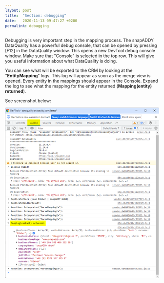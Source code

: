 ```yaml
---
layout: post
title:  "Section: debugging"
date:   2020-11-13 09:47:27 +0200
permalink: debugging
---
```


Debugging is very important step in the mapping process. The snapADDY DataQuality has a powerful debug console, that can be opened by pressing [F12] in the DataQuality window. This opens a new DevTool debug console window. Make sure that "Console" is selected in the top row. This will give you useful information about what DataQuality is doing.
 
You can see what will be exported to the CRM by looking at the "<b>EntityMapping</b>" logs. This log will appear as soon as the merge view is opened. Every entity in the mappings should appear in the Console. Expand the log to see what the mapping for the entity returned (<b>Mapping(entity) returned</b>). 

See screenshot below:

![Console log screenshot](assets/debugging.png)